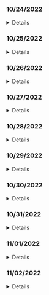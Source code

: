 ### 10/24/2022

<details>
-Taskmaster: Sarah
-Gitmaster: JD
-Testmaster: Corinna
</details>

### 10/25/2022

<details>
-Taskmaster: Alan
-Gitmaster: Sarah
-Testmaster: JD
</details>

### 10/26/2022

<details>
-Taskmaster: Corinna
-Gitmaster: Alan
-Testmaster: Sarah
</details>

### 10/27/2022

<details>
-Taskmaster: JD
-Gitmaster: Corinna
-Testmaster: Alan
</details>

### 10/28/2022

<details>
-Taskmaster: Sarah
-Gitmaster: JD
-Testmaster: Corinna
</details>

### 10/29/2022

<details>
-Taskmaster: Alan
-Gitmaster: Sarah
-Testmaster: JD
</details>

### 10/30/2022

<details>
-Taskmaster: Corinna
-Gitmaster: Alan
-Testmaster: Sarah
</details>

### 10/31/2022

<details>
-Taskmaster: JD
-Gitmaster: Corinna
-Testmaster: Alan
</details>

### 11/01/2022

<details>
-Taskmaster: Sarah
-Gitmaster: JD
-Testmaster: Corinna
</details>

### 11/02/2022

<details>
-Taskmaster: Alan
-Gitmaster: Sarah
-Testmaster: JD
</details>
